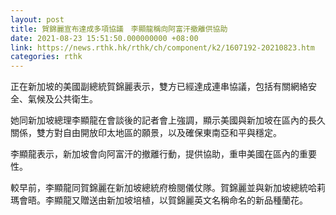 ```yaml
---
layout: post
title: 賀錦麗宣布達成多項協議　李顯龍稱向阿富汗撤離供協助
date: 2021-08-23 15:51:50.000000000 +08:00
link: https://news.rthk.hk/rthk/ch/component/k2/1607192-20210823.htm
categories: rthk
---
```


正在新加坡的美國副總統賀錦麗表示，雙方已經達成連串協議，包括有關網絡安全、氣候及公共衛生。

她同新加坡總理李顯龍在會談後的記者會上強調，顯示美國與新加坡在區內的長久關係，雙方對自由開放印太地區的願景，以及確保東南亞和平與穩定。

李顯龍表示，新加坡會向阿富汗的撤離行動，提供協助，重申美國在區內的重要性。

較早前，李顯龍同賀錦麗在新加坡總統府檢閱儀仗隊。賀錦麗並與新加坡總統哈莉瑪會晤。李顯龍又贈送由新加坡培植，以賀錦麗英文名稱命名的新品種蘭花。

